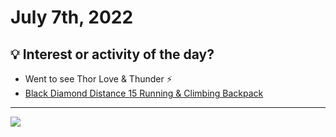 

# July 7th, 2022

## 💡 Interest or activity of the day?
-   Went to see Thor Love & Thunder ⚡️
-   [Black Diamond Distance 15 Running & Climbing Backpack](https://www.blackdiamondequipment.com/en_GB/product/distance-15-backpack/)   

---

![](https://images.amplenote.com/76dce332-fd91-11ec-aa9c-ee2503debcae/8ef1e9a7-2435-4c5a-bd93-bef996bd755a.jpg)